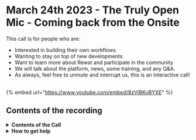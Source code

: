 # March 24th 2023 - The Truly Open Mic - Coming back from the Onsite

This call is for people who are:

* Interested in building their own workflows
* Wanting to stay on top of new developments
* Want to learn more about Rewst and participate in the community
* We will talk about the platform, news, some training, and any Q\&A.
* As always, feel free to unmute and interrupt us, this is an interactive call! ​

{% embed url="https://www.youtube.com/embed/8zVjBKvBYXE" %}

## Contents of the recording

<details>

<summary><strong>Contents of the Call</strong></summary>

The team has returned from an awesome onsite where plans were made and bonds were forged. Brandon gives a quick update on upcoming Cluck-U courses, and then we dive right into talking about Microsoft Loop.

Next, we go free form and talk about different topics like dynamically filling out form fields and a Crate to install software with ImmyBot, and search results updates from Danial. Danial then hints at rumors of things that happened at the onsite, but then we moved on to Organization tags.

Next Ted shows off a workflow using an AI helper to get feedback on it and Tim jumps in to show some Jinja examples.

Next, Mendy shows off a single-action workflow where he uses with-items to iterate through org variables and retain information by splitting out variables. The next steps will be to store these in Halo or a DB.

To finish off, Ted jumps in and asks about sharing workflows and syncing workflows across different organizations!

</details>

<details>

<summary><strong>How to get help</strong></summary>

Resources:

* Getting Started: [https://docs.rewst.help/cluck-university/getting-started](https://docs.rewst.help/cluck-university/getting-started)
* Rewst Foundations Training: [https://docs.rewst.help/cluck-university/rewst-foundations-10x](https://docs.rewst.help/cluck-university/rewst-foundations-10x)
* Chat (Discord): [https://discord.gg/rewst](https://discord.gg/rewst)
  * Private #\{{ msp \}} channel
  * \#the-kewp
* Email to create Tickets: [the\_roc@rewst.io](mailto:the\_roc@rewst.io)

Cluck U Sign-ups:

* All 100 Series Courses are now available: [https://calendly.com/cluck-u/](https://calendly.com/cluck-u/)

Feature + Integration Requests: [https://rewst.canny.io](https://rewst.canny.io)

</details>
